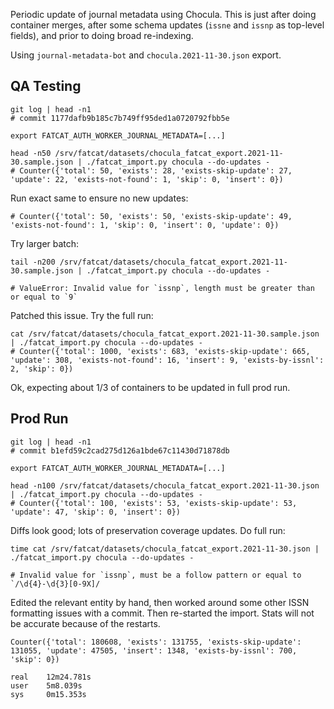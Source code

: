 
Periodic update of journal metadata using Chocula. This is just after doing
container merges, after some schema updates (`issne` and `issnp` as top-level
fields), and prior to doing broad re-indexing.

Using `journal-metadata-bot` and `chocula.2021-11-30.json` export.


## QA Testing

    git log | head -n1
    # commit 1177dafb9b185c7b749ff95ded1a0720792fbb5e

    export FATCAT_AUTH_WORKER_JOURNAL_METADATA=[...]

    head -n50 /srv/fatcat/datasets/chocula_fatcat_export.2021-11-30.sample.json | ./fatcat_import.py chocula --do-updates -
    # Counter({'total': 50, 'exists': 28, 'exists-skip-update': 27, 'update': 22, 'exists-not-found': 1, 'skip': 0, 'insert': 0})

Run exact same to ensure no new updates:

    # Counter({'total': 50, 'exists': 50, 'exists-skip-update': 49, 'exists-not-found': 1, 'skip': 0, 'insert': 0, 'update': 0})

Try larger batch:

    tail -n200 /srv/fatcat/datasets/chocula_fatcat_export.2021-11-30.sample.json | ./fatcat_import.py chocula --do-updates -

    # ValueError: Invalid value for `issnp`, length must be greater than or equal to `9`

Patched this issue. Try the full run:

    cat /srv/fatcat/datasets/chocula_fatcat_export.2021-11-30.sample.json | ./fatcat_import.py chocula --do-updates -
    # Counter({'total': 1000, 'exists': 683, 'exists-skip-update': 665, 'update': 308, 'exists-not-found': 16, 'insert': 9, 'exists-by-issnl': 2, 'skip': 0})

Ok, expecting about 1/3 of containers to be updated in full prod run.

## Prod Run

    git log | head -n1
    # commit b1efd59c2cad275d126a1bde67c11430d71878db

    export FATCAT_AUTH_WORKER_JOURNAL_METADATA=[...]

    head -n100 /srv/fatcat/datasets/chocula_fatcat_export.2021-11-30.json | ./fatcat_import.py chocula --do-updates -
    # Counter({'total': 100, 'exists': 53, 'exists-skip-update': 53, 'update': 47, 'skip': 0, 'insert': 0})

Diffs look good; lots of preservation coverage updates. Do full run:

    time cat /srv/fatcat/datasets/chocula_fatcat_export.2021-11-30.json | ./fatcat_import.py chocula --do-updates -

    # Invalid value for `issnp`, must be a follow pattern or equal to `/\d{4}-\d{3}[0-9X]/

Edited the relevant entity by hand, then worked around some other ISSN
formatting issues with a commit. Then re-started the import. Stats will not be
accurate because of the restarts.

    Counter({'total': 180608, 'exists': 131755, 'exists-skip-update': 131055, 'update': 47505, 'insert': 1348, 'exists-by-issnl': 700, 'skip': 0})

    real    12m24.781s
    user    5m8.039s
    sys     0m15.353s


